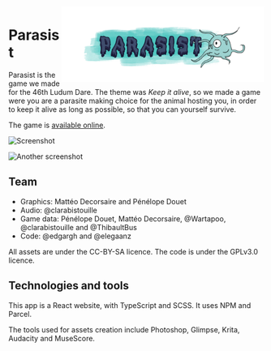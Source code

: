 <img src="https://raw.githubusercontent.com/WartaPoirier-corp/ludumdare46/master/assets/icons/title.png" alt="Logo" width="400" align="right">

# Parasist

Parasist is the game we made for the 46th Ludum Dare. The theme was *Keep it alive*, so we made a game were
you are a parasite making choice for the animal hosting you, in order to keep it alive as long as possible,
so that you can yourself survive.

The game is [available online](https://parasists.argupedia.org).

![Screenshot](https://static.jam.vg/raw/abc/f2/z/2df3a.png)

![Another screenshot](https://static.jam.vg/raw/abc/f2/z/2df3d.png)

## Team

- Graphics: Mattéo Decorsaire and Pénélope Douet
- Audio: @clarabistouille
- Game data: Pénélope Douet, Mattéo Decorsaire, @Wartapoo, @clarabistouille and @ThibaultBus
- Code: @edgargh and @elegaanz

All assets are under the CC-BY-SA licence. The code is under the GPLv3.0 licence.

## Technologies and tools

This app is a React website, with TypeScript and SCSS. It uses NPM and Parcel.

The tools used for assets creation include Photoshop, Glimpse, Krita, Audacity and MuseScore.
